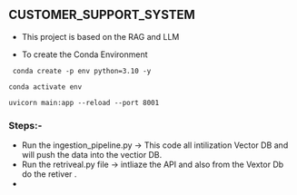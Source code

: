 ## CUSTOMER_SUPPORT_SYSTEM
- This project is based on the RAG and LLM

- To create the Conda Environment
```
 conda create -p env python=3.10 -y
```

```
conda activate env
```

```
uvicorn main:app --reload --port 8001
```




### Steps:-
- Run the ingestion_pipeline.py -> This code all intilization Vector DB  and will push the data into the vectior DB.
- Run the retriveal.py file -> intliaze the API and also from the Vextor Db do the retiver .
- 
